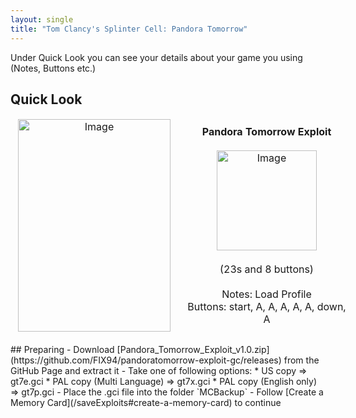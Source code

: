 ```yaml
---
layout: single
title: "Tom Clancy's Splinter Cell: Pandora Tomorrow"
---
```

Under Quick Look you can see your details about your game you using (Notes, Buttons etc.)
## Quick Look
<!--TODO: Maybe there are some other ways to do it, but it works lol-->
<table style="table-layout: fixed; width: 552px">
<colgroup>
<col style="width: 268px">
<col style="width: 284px">
</colgroup>
<thead>
  <tr>
    <td style="text-align:center">
      <img src="https://i.imgur.com/5GUIUza.jpg" alt="Image" width="244" height="340">
    </td>
    <td style="text-align:center">
      <b>Pandora Tomorrow Exploit</b><br>
      <br><img src="https://i.imgur.com/SHLYJON.png" alt="Image" width="160" height="160">
      <br>
      <br>(23s and 8 buttons)<br>
      <br>Notes: Load Profile
      <br>Buttons: start, A, A, A, A, A, down, A
      <br>
    </td>
  </tr>
</thead>
</table>
<!--  //////////////////////////////////////////////////////////   -->
## Preparing
- Download [Pandora_Tomorrow_Exploit_v1.0.zip](https://github.com/FIX94/pandoratomorrow-exploit-gc/releases) from the GitHub Page and extract it
- Take one of following options:
  * US copy => gt7e.gci
  * PAL copy (Multi Language) => gt7x.gci
  * PAL copy (English only) => gt7p.gci
- Place the .gci file into the folder `MCBackup`
- Follow [Create a Memory Card](/saveExploits#create-a-memory-card) to continue
